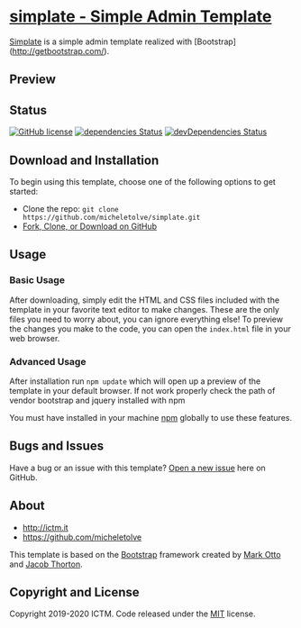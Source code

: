 # [simplate - Simple Admin Template](https://github.com/micheletolve/simplate)

[Simplate](https://github.com/micheletolve/simplate) is a simple admin template realized with [Bootstrap] (http://getbootstrap.com/).

## Preview



## Status

[![GitHub license](https://img.shields.io/badge/license-MIT-blue.svg)](https://raw.githubusercontent.com/micheletolve/simplate/master/LICENSE)
[![dependencies Status](https://david-dm.org/micheletolve/simplate/status.svg)](https://david-dm.org/micheletolve/simplate)
[![devDependencies Status](https://david-dm.org/micheletolve/simplate/dev-status.svg)](https://david-dm.org/micheletolve/simplate?type=dev)

## Download and Installation

To begin using this template, choose one of the following options to get started:
* Clone the repo: `git clone https://github.com/micheletolve/simplate.git`
* [Fork, Clone, or Download on GitHub](https://github.com/micheletolve/simplate.git)

## Usage

### Basic Usage

After downloading, simply edit the HTML and CSS files included with the template in your favorite text editor to make changes. These are the only files you need to worry about, you can ignore everything else! To preview the changes you make to the code, you can open the `index.html` file in your web browser.

### Advanced Usage

After installation run `npm update` which will open up a preview of the template in your default browser. If not work properly check the path of vendor bootstrap and jquery installed with npm

You must have installed in your machine [npm](https://www.npmjs.com/) globally to use these features.

## Bugs and Issues

Have a bug or an issue with this template? [Open a new issue](https://github.com/micheletolve/simplate/issues) here on GitHub.

## About

* http://ictm.it
* https://github.com/micheletolve

This template is based on the [Bootstrap](http://getbootstrap.com/) framework created by [Mark Otto](https://twitter.com/mdo) and [Jacob Thorton](https://twitter.com/fat).

## Copyright and License

Copyright 2019-2020 ICTM. Code released under the [MIT](https://raw.githubusercontent.com/micheletolve/starter-admin-template/master/LICENSE) license.
